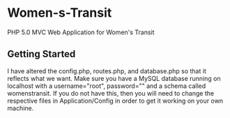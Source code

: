 Women-s-Transit
===============

PHP 5.0 MVC Web Application for Women's Transit

## Getting Started
I have altered the config.php, routes.php, and database.php so that it reflects what we want.  Make sure you have a
MySQL database running on localhost with a username="root", password="" and a schema called womenstransit. If you
do not have this, then you will need to change the respective files in Application/Config in order to get it working
on your own machine.
